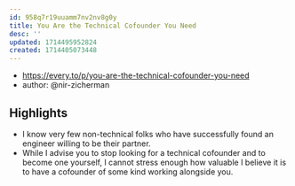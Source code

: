 ```yaml
---
id: 958q7r19uuamm7nv2nv8g0y
title: You Are the Technical Cofounder You Need
desc: ''
updated: 1714495952824
created: 1714405073448
---
```


- https://every.to/p/you-are-the-technical-cofounder-you-need
- author: @nir-zicherman

## Highlights

- I know very few non-technical folks who have successfully found an engineer willing to be their partner.
- While I advise you to stop looking for a technical cofounder and to become one yourself, I cannot stress enough how valuable I believe it is to have a cofounder of some kind working alongside you.
